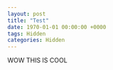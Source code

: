 ```yaml
---
layout: post
title: "Test"
date: 1970-01-01 00:00:00 +0000
tags: Hidden
categories: Hidden
---
```


WOW THIS IS COOL

